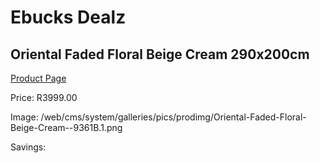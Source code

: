 
# Ebucks Dealz
## Oriental Faded Floral Beige Cream 290x200cm
[Product Page](https://www.ebucks.com/web/shop/productSelected.do?prodId=1210472663&catId=1209942745)

Price: R3999.00

Image: /web/cms/system/galleries/pics/prodimg/Oriental-Faded-Floral-Beige-Cream--9361B.1.png

Savings: 


	